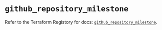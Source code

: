 # `github_repository_milestone`

Refer to the Terraform Registory for docs: [`github_repository_milestone`](https://registry.terraform.io/providers/integrations/github/5.37.0/docs/resources/repository_milestone).
